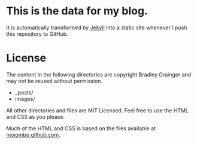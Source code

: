 # This is the data for my blog.

It is automatically transformed by [Jekyll](http://github.com/mojombo/jekyll) into a static site whenever I push this repository to GitHub.

# License

The content in the following directories are copyright Bradley Grainger and may not be reused without permission.

* _posts/
* images/

All other directories and files are MIT Licensed. Feel free to use the HTML and CSS as you please.

Much of the HTML and CSS is based on the files available at [mojombo.github.com](https://github.com/mojombo/mojombo.github.com).
